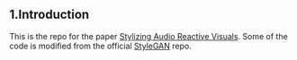 ## 1.Introduction

This is the repo for the paper [Stylizing Audio Reactive Visuals](https://neurips2019creativity.github.io/doc/Stylizing%20Audio%20Reactive%20Visuals.pdf). Some of the code is modified from the official [StyleGAN](https://github.com/NVlabs/stylegan) repo.
